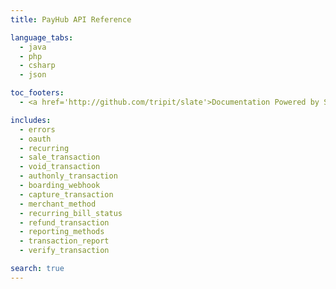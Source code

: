 ```yaml
---
title: PayHub API Reference

language_tabs:
  - java
  - php
  - csharp
  - json

toc_footers:
  - <a href='http://github.com/tripit/slate'>Documentation Powered by Slate</a>

includes:
  - errors
  - oauth
  - recurring
  - sale_transaction
  - void_transaction
  - authonly_transaction
  - boarding_webhook
  - capture_transaction
  - merchant_method
  - recurring_bill_status
  - refund_transaction
  - reporting_methods
  - transaction_report
  - verify_transaction

search: true
---
```

